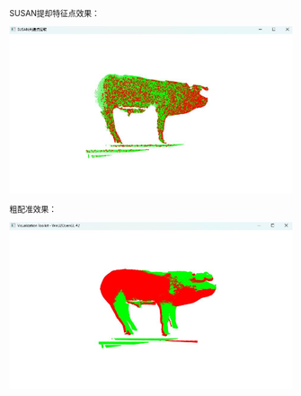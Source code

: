 SUSAN提却特征点效果：

![image](https://github.com/Amroning/Point-Cloud-Registration/blob/main/SUSAN/img/1.jpg)

粗配准效果：

![image](https://github.com/Amroning/Point-Cloud-Registration/blob/main/SUSAN/img/2.jpg)
